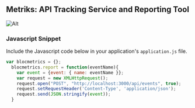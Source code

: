 ## Metriks: API Tracking Service and Reporting Tool

![Alt](/project/blocmetrics/app/assets/images/chart.png)

### Javascript Snippet

Include the Javascript code below in your application's `application.js` file.

```javascript
var blocmetrics = {};
  blocmetrics.report = function(eventName){
    var event = {event: { name: eventName }};
    var request = new XMLHttpRequest();
    request.open("POST", "http://localhost:3000/api/events", true);
    request.setRequestHeader('Content-Type', 'application/json');
    request.send(JSON.stringify(event));
  }
```
